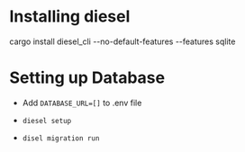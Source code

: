 # Installing diesel

cargo install diesel_cli --no-default-features --features sqlite

# Setting up Database

- Add `DATABASE_URL=[]` to .env file

- `diesel setup`
- `disel migration run`
